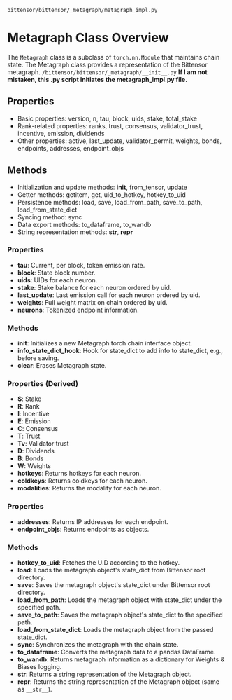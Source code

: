 ```bittensor/bittensor/_metagraph/metagraph_impl.py```
# Metagraph Class Overview
The `Metagraph` class is a subclass of `torch.nn.Module` that maintains chain state.
The Metagraph class provides a representation of the Bittensor metagraph.
```/bittensor/bittensor/_metagraph/__init__.py``` 
__If I am not mistaken, this .py script initiates the metagraph_impl.py file.__ 
## Properties

- Basic properties: version, n, tau, block, uids, stake, total_stake
- Rank-related properties: ranks, trust, consensus, validator_trust, incentive, emission, dividends
- Other properties: active, last_update, validator_permit, weights, bonds, endpoints, addresses, endpoint_objs

## Methods

- Initialization and update methods: __init__, from_tensor, update
- Getter methods: getitem, get, uid_to_hotkey, hotkey_to_uid
- Persistence methods: load, save, load_from_path, save_to_path, load_from_state_dict
- Syncing method: sync
- Data export methods: to_dataframe, to_wandb
- String representation methods: __str__, __repr__

### Properties

- **tau**: Current, per block, token emission rate.
- **block**: State block number.
- **uids**: UIDs for each neuron.
- **stake**: Stake balance for each neuron ordered by uid.
- **last_update**: Last emission call for each neuron ordered by uid.
- **weights**: Full weight matrix on chain ordered by uid.
- **neurons**: Tokenized endpoint information.

### Methods

- **__init__**: Initializes a new Metagraph torch chain interface object.
- **__info_state_dict_hook__**: Hook for state_dict to add info to state_dict, e.g., before saving.
- **clear**: Erases Metagraph state.

### Properties (Derived)

- **S**: Stake
- **R**: Rank
- **I**: Incentive
- **E**: Emission
- **C**: Consensus
- **T**: Trust
- **Tv**: Validator trust
- **D**: Dividends
- **B**: Bonds
- **W**: Weights
- **hotkeys**: Returns hotkeys for each neuron.
- **coldkeys**: Returns coldkeys for each neuron.
- **modalities**: Returns the modality for each neuron.

### Properties

- **addresses**: Returns IP addresses for each endpoint.
- **endpoint_objs**: Returns endpoints as objects.

### Methods

- **hotkey_to_uid**: Fetches the UID according to the hotkey.
- **load**: Loads the metagraph object's state_dict from Bittensor root directory.
- **save**: Saves the metagraph object's state_dict under Bittensor root directory.
- **load_from_path**: Loads the metagraph object with state_dict under the specified path.
- **save_to_path**: Saves the metagraph object's state_dict to the specified path.
- **load_from_state_dict**: Loads the metagraph object from the passed state_dict.
- **sync**: Synchronizes the metagraph with the chain state.
- **to_dataframe**: Converts the metagraph data to a pandas DataFrame.
- **to_wandb**: Returns metagraph information as a dictionary for Weights & Biases logging.
- **__str__**: Returns a string representation of the Metagraph object.
- **__repr__**: Returns the string representation of the Metagraph object (same as `__str__`).

